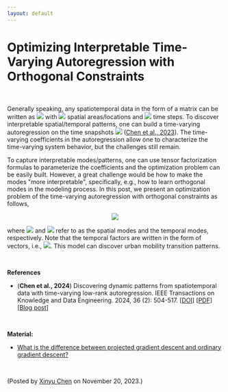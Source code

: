 ```yaml
---
layout: default
---
```


# Optimizing Interpretable Time-Varying Autoregression with Orthogonal Constraints

<br>

Generally speaking, any spatiotemporal data in the form of a matrix can be written as <img style="display: inline;" src="https://latex.codecogs.com/svg.latex?\large&space;\boldsymbol{Y}\in\mathbb{R}^{N\times T}"/> with <img style="display: inline;" src="https://latex.codecogs.com/svg.latex?\large&space;N"/> spatial areas/locations and <img style="display: inline;" src="https://latex.codecogs.com/svg.latex?\large&space;T"/> time steps. To discover interpretable spatial/temporal patterns, one can build a time-varying autoregression on the time snapshots <img style="display: inline;" src="https://latex.codecogs.com/svg.latex?\large&space;\boldsymbol{y}_1,\boldsymbol{y}_2,\ldots,\boldsymbol{y}_{T}\in\mathbb{R}^{N}"/> ([Chen et al., 2023](https://doi.org/10.1109/TKDE.2023.3294440)). The time-varying coefficients in the autoregression allow one to characterize the time-varying system behavior, but the challenges still remain.

To capture interpretable modes/patterns, one can use tensor factorization formulas to parameterize the coefficients and the optimization problem can be easily built. However, a great challenge would be how to make the modes "more interpretable", specifically, e.g., how to learn orthogonal modes in the modeling process. In this post, we present an optimization problem of the time-varying autoregression with orthogonal constraints as follows,

<p align = "center"><img align="middle" src="https://latex.codecogs.com/svg.latex?\large&space;\begin{aligned} \min_{\boldsymbol{W},\boldsymbol{G},\boldsymbol{V},\boldsymbol{X}}~&\frac{1}{2}\sum_{t=1}^{T-1}\left\|\boldsymbol{y}_{t+1}-\boldsymbol{W}\boldsymbol{G}(\boldsymbol{x}_t\otimes\boldsymbol{V}^\top)\boldsymbol{y}_{t}\right\|_2^2 \\ \text{s.t.}~~&\begin{cases} \boldsymbol{W}^\top\boldsymbol{W}=\boldsymbol{I}_R \\ \boldsymbol{V}^\top\boldsymbol{V}=\boldsymbol{I}_R \\ \boldsymbol{X}^\top\boldsymbol{X}=\boldsymbol{I}_R \\ \end{cases} \end{aligned}"/></p>

where <img style="display: inline;" src="https://latex.codecogs.com/svg.latex?\large&space;\boldsymbol{W}\in\mathbb{R}^{N\times R}"/> and <img style="display: inline;" src="https://latex.codecogs.com/svg.latex?\large&space;\boldsymbol{X}\in\mathbb{R}^{(T-1)\times R}"/> refer to as the spatial modes and the temporal modes, respectively. Note that the temporal factors are written in the form of vectors, i.e., <img style="display: inline;" src="https://latex.codecogs.com/svg.latex?\large&space;\boldsymbol{x}_1,\boldsymbol{x}_2,\ldots,\boldsymbol{x}_{T-1}\in\mathbb{R}^{R}"/>. This model can discover urban mobility transition patterns.

<br>

**References**

- (**Chen et al., 2024**) Discovering dynamic patterns from spatiotemporal data with time-varying low-rank autoregression. IEEE Transactions on Knowledge and Data Engineering. 2024, 36 (2): 504-517. [[DOI](https://doi.org/10.1109/TKDE.2023.3294440)] [[PDF](https://xinychen.github.io/papers/time_varying_model.pdf)] [[Blog post](https://spatiotemporal-data.github.io/posts/time_varying_model/)]

<br>

**Material:**
- [What is the difference between projected gradient descent and ordinary gradient descent?](https://math.stackexchange.com/q/571068)

<br>
<p align="left">(Posted by <a href="https://xinychen.github.io/">Xinyu Chen</a> on November 20, 2023.)</p>
